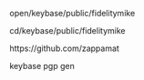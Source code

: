 <p> open/keybase/public/fidelitymike </p>
<p> cd/keybase/public/fidelitymike </p>
<p> https://github.com/zappamat </p>
keybase pgp gen    
